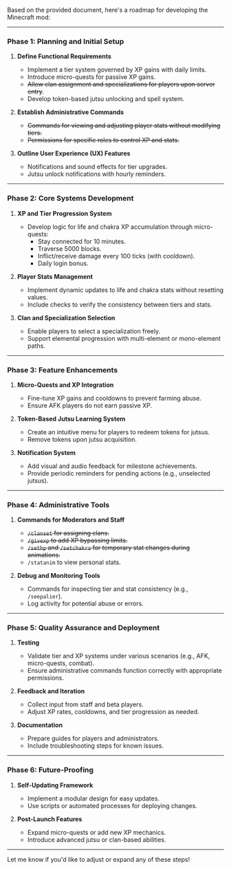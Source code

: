 Based on the provided document, here's a roadmap for developing the Minecraft mod:

---

### **Phase 1: Planning and Initial Setup**
1. **Define Functional Requirements**  
   - Implement a tier system governed by XP gains with daily limits.  
   - Introduce micro-quests for passive XP gains.  
   - ~~Allow clan assignment and specializations for players upon server entry~~.  
   - Develop token-based jutsu unlocking and spell system.  

2. **Establish Administrative Commands**  
   - ~~Commands for viewing and adjusting player stats without modifying tiers.~~ 
   - ~~Permissions for specific roles to control XP and stats.~~ 

3. **Outline User Experience (UX) Features**  
   - Notifications and sound effects for tier upgrades.  
   - Jutsu unlock notifications with hourly reminders.  

---

### **Phase 2: Core Systems Development**
1. **XP and Tier Progression System**  
   - Develop logic for life and chakra XP accumulation through micro-quests:  
     - Stay connected for 10 minutes.  
     - Traverse 5000 blocks.  
     - Inflict/receive damage every 100 ticks (with cooldown).  
     - Daily login bonus.  

2. **Player Stats Management**  
   - Implement dynamic updates to life and chakra stats without resetting values.  
   - Include checks to verify the consistency between tiers and stats.

3. **Clan and Specialization Selection**  
   - Enable players to select a specialization freely.  
   - Support elemental progression with multi-element or mono-element paths.  

---

### **Phase 3: Feature Enhancements**
1. **Micro-Quests and XP Integration**  
   - Fine-tune XP gains and cooldowns to prevent farming abuse.  
   - Ensure AFK players do not earn passive XP.

2. **Token-Based Jutsu Learning System**  
   - Create an intuitive menu for players to redeem tokens for jutsus.  
   - Remove tokens upon jutsu acquisition.  

3. **Notification System**  
   - Add visual and audio feedback for milestone achievements.  
   - Provide periodic reminders for pending actions (e.g., unselected jutsus).

---

### **Phase 4: Administrative Tools**
1. **Commands for Moderators and Staff**  
   - ~~`/clanset` for assigning clans.~~
   - ~~`/givexp` to add XP bypassing limits.~~  
   - ~~`/sethp` and `/setchakra` for temporary stat changes during animations.~~  
   - `/statanim` to view personal stats.

2. **Debug and Monitoring Tools**  
   - Commands for inspecting tier and stat consistency (e.g., `/seepalier`).  
   - Log activity for potential abuse or errors.

---

### **Phase 5: Quality Assurance and Deployment**
1. **Testing**
   - Validate tier and XP systems under various scenarios (e.g., AFK, micro-quests, combat).  
   - Ensure administrative commands function correctly with appropriate permissions.  

2. **Feedback and Iteration**  
   - Collect input from staff and beta players.  
   - Adjust XP rates, cooldowns, and tier progression as needed.  

3. **Documentation**  
   - Prepare guides for players and administrators.  
   - Include troubleshooting steps for known issues.

---

### **Phase 6: Future-Proofing**
1. **Self-Updating Framework**
   - Implement a modular design for easy updates.  
   - Use scripts or automated processes for deploying changes.  

2. **Post-Launch Features**
   - Expand micro-quests or add new XP mechanics.  
   - Introduce advanced jutsu or clan-based abilities.

---

Let me know if you'd like to adjust or expand any of these steps!